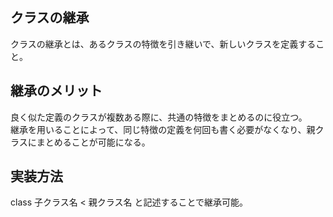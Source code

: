 ## クラスの継承
クラスの継承とは、あるクラスの特徴を引き継いで、新しいクラスを定義すること。

## 継承のメリット
良く似た定義のクラスが複数ある際に、共通の特徴をまとめるのに役立つ。  
継承を用いることによって、同じ特徴の定義を何回も書く必要がなくなり、親クラスにまとめることが可能になる。

## 実装方法
class 子クラス名 < 親クラス名 と記述することで継承可能。
